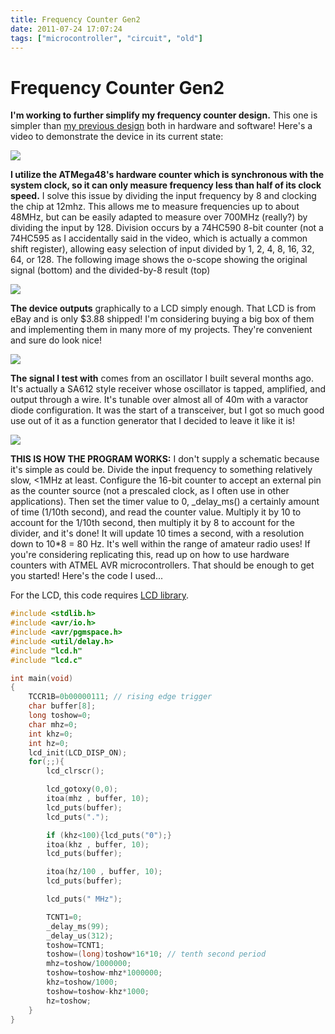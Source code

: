 ```yaml
---
title: Frequency Counter Gen2
date: 2011-07-24 17:07:24
tags: ["microcontroller", "circuit", "old"]
---
```


# Frequency Counter Gen2

__I'm working to further simplify my frequency counter design.__ This one is simpler than [my previous design](http://www.swharden.com/blog/2011-03-14-frequency-counter-finished/) both in hardware and software! Here's a video to demonstrate the device in its current state:

![](https://www.youtube.com/embed/FUdxwntNh1c)

**I utilize the ATMega48's hardware counter which is synchronous with the system clock, so it can only measure frequency less than half of its clock speed.** I solve this issue by dividing the input frequency by 8 and clocking the chip at 12mhz. This allows me to measure frequencies up to about 48MHz, but can be easily adapted to measure over 700MHz (really?) by dividing the input by 128. Division occurs by a 74HC590 8-bit counter (not a 74HC595 as I accidentally said in the video, which is actually a common shift register), allowing easy selection of input divided by 1, 2, 4, 8, 16, 32, 64, or 128. The following image shows the o-scope showing the original signal (bottom) and the divided-by-8 result (top)

<div class="text-center img-border">

[![](DSCN1630_thumb.jpg)](DSCN1630.jpg)

</div>

__The device outputs__ graphically to a LCD simply enough. That LCD is from eBay and is only $3.88 shipped! I'm considering buying a big box of them and implementing them in many more of my projects. They're convenient and sure do look nice!

<div class="text-center img-border">

[![](DSCN1634_thumb.jpg)](DSCN1634.jpg)

</div>

__The signal I test with__ comes from an oscillator I built several months ago.  It's actually a SA612 style receiver whose oscillator is tapped, amplified, and output through a wire. It's tunable over almost all of 40m with a varactor diode configuration. It was the start of a transceiver, but I got so much good use out of it as a function generator that I decided to leave it like it is!

<div class="text-center img-border">

[![](DSCN1637_thumb.jpg)](DSCN1637.jpg)

</div>

__THIS IS HOW THE PROGRAM WORKS:__ I don't supply a schematic because it's simple as could be. Divide the input frequency to something relatively slow, <1MHz at least.  Configure the 16-bit counter to accept an external pin as the counter source (not a prescaled clock, as I often use in other applications). Then set the timer value to 0, _delay_ms() a certainly amount of time (1/10th second), and read the counter value. Multiply it by 10 to account for the 1/10th second, then multiply it by 8 to account for the divider, and it's done! It will update 10 times a second, with a resolution down to 10*8 = 80 Hz. It's well within the range of amateur radio uses! If you're considering replicating this, read up on how to use hardware counters with ATMEL AVR microcontrollers. That should be enough to get you started! Here's the code I used...

For the LCD, this code requires [LCD library](http://homepage.hispeed.ch/peterfleury/avr-lcd44780.html).

```c
#include <stdlib.h>
#include <avr/io.h>
#include <avr/pgmspace.h>
#include <util/delay.h>
#include "lcd.h"
#include "lcd.c"

int main(void)
{
    TCCR1B=0b00000111; // rising edge trigger
    char buffer[8];
    long toshow=0;
    char mhz=0;
    int khz=0;
    int hz=0;
    lcd_init(LCD_DISP_ON);
    for(;;){
        lcd_clrscr();

        lcd_gotoxy(0,0);
        itoa(mhz , buffer, 10);
        lcd_puts(buffer);
        lcd_puts(".");

        if (khz<100){lcd_puts("0");}
        itoa(khz , buffer, 10);
        lcd_puts(buffer);

        itoa(hz/100 , buffer, 10);
        lcd_puts(buffer);

        lcd_puts(" MHz");

        TCNT1=0;
        _delay_ms(99);
        _delay_us(312);
        toshow=TCNT1;
        toshow=(long)toshow*16*10; // tenth second period
        mhz=toshow/1000000;
        toshow=toshow-mhz*1000000;
        khz=toshow/1000;
        toshow=toshow-khz*1000;
        hz=toshow;
    }
}

```
